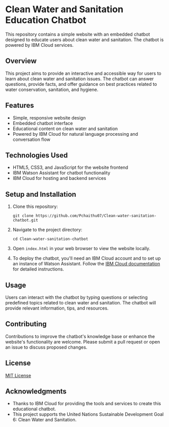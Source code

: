 # Clean Water and Sanitation Education Chatbot

This repository contains a simple website with an embedded chatbot designed to educate users about clean water and sanitation. The chatbot is powered by IBM Cloud services.

## Overview

This project aims to provide an interactive and accessible way for users to learn about clean water and sanitation issues. The chatbot can answer questions, provide facts, and offer guidance on best practices related to water conservation, sanitation, and hygiene.

## Features

- Simple, responsive website design
- Embedded chatbot interface
- Educational content on clean water and sanitation
- Powered by IBM Cloud for natural language processing and conversation flow

## Technologies Used

- HTML5, CSS3, and JavaScript for the website frontend
- IBM Watson Assistant for chatbot functionality
- IBM Cloud for hosting and backend services

## Setup and Installation

1. Clone this repository:
   ```
   git clone https://github.com/Pchaithu07/Clean-water-sanitation-chatbot.git
   ```

2. Navigate to the project directory:
   ```
   cd Clean-water-sanitation-chatbot

   ```

3. Open `index.html` in your web browser to view the website locally.

4. To deploy the chatbot, you'll need an IBM Cloud account and to set up an instance of Watson Assistant. Follow the [IBM Cloud documentation](https://cloud.ibm.com/docs) for detailed instructions.

## Usage

Users can interact with the chatbot by typing questions or selecting predefined topics related to clean water and sanitation. The chatbot will provide relevant information, tips, and resources.

## Contributing

Contributions to improve the chatbot's knowledge base or enhance the website's functionality are welcome. Please submit a pull request or open an issue to discuss proposed changes.

## License

[MIT License](LICENSE)

## Acknowledgments

- Thanks to IBM Cloud for providing the tools and services to create this educational chatbot.
- This project supports the United Nations Sustainable Development Goal 6: Clean Water and Sanitation.
